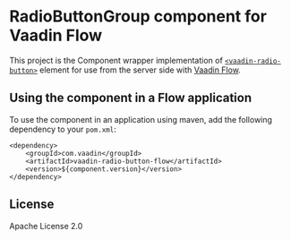 # RadioButtonGroup component for Vaadin Flow

This project is the Component wrapper implementation of [`<vaadin-radio-button>`](https://github.com/vaadin/web-components/tree/main/packages/radio-group) element
for use from the server side with [Vaadin Flow](https://github.com/vaadin/flow).

## Using the component in a Flow application

To use the component in an application using maven,
add the following dependency to your `pom.xml`:
```
<dependency>
    <groupId>com.vaadin</groupId>
    <artifactId>vaadin-radio-button-flow</artifactId>
    <version>${component.version}</version>
</dependency>
```

## License

Apache License 2.0
